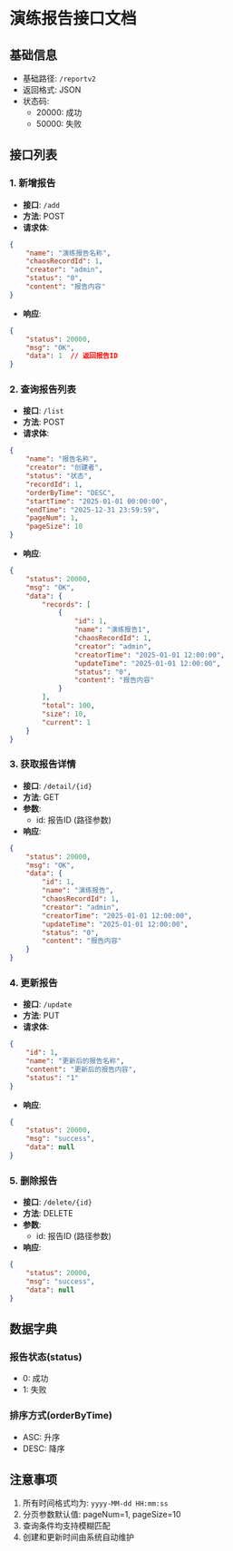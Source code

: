 # 演练报告接口文档

## 基础信息
- 基础路径: `/reportv2`
- 返回格式: JSON
- 状态码: 
  - 20000: 成功
  - 50000: 失败

## 接口列表

### 1. 新增报告
- **接口**: `/add`
- **方法**: POST
- **请求体**:
```json
{
    "name": "演练报告名称",
    "chaosRecordId": 1,
    "creator": "admin",
    "status": "0",
    "content": "报告内容"
}
```
- **响应**:
```json
{
    "status": 20000,
    "msg": "OK",
    "data": 1  // 返回报告ID
}
```

### 2. 查询报告列表
- **接口**: `/list`
- **方法**: POST
- **请求体**:
```json
{
    "name": "报告名称",
    "creator": "创建者",
    "status": "状态",
    "recordId": 1,
    "orderByTime": "DESC",
    "startTime": "2025-01-01 00:00:00",
    "endTime": "2025-12-31 23:59:59",
    "pageNum": 1,
    "pageSize": 10
}
```
- **响应**:
```json
{
    "status": 20000,
    "msg": "OK",
    "data": {
        "records": [
            {
                "id": 1,
                "name": "演练报告1",
                "chaosRecordId": 1,
                "creator": "admin",
                "creatorTime": "2025-01-01 12:00:00",
                "updateTime": "2025-01-01 12:00:00",
                "status": "0",
                "content": "报告内容"
            }
        ],
        "total": 100,
        "size": 10,
        "current": 1
    }
}
```

### 3. 获取报告详情
- **接口**: `/detail/{id}`
- **方法**: GET
- **参数**: 
  - id: 报告ID (路径参数)
- **响应**:
```json
{
    "status": 20000,
    "msg": "OK",
    "data": {
        "id": 1,
        "name": "演练报告",
        "chaosRecordId": 1,
        "creator": "admin",
        "creatorTime": "2025-01-01 12:00:00",
        "updateTime": "2025-01-01 12:00:00",
        "status": "0",
        "content": "报告内容"
    }
}
```

### 4. 更新报告
- **接口**: `/update`
- **方法**: PUT
- **请求体**:
```json
{
    "id": 1,
    "name": "更新后的报告名称",
    "content": "更新后的报告内容",
    "status": "1"
}
```
- **响应**:
```json
{
    "status": 20000,
    "msg": "success",
    "data": null
}
```

### 5. 删除报告
- **接口**: `/delete/{id}`
- **方法**: DELETE
- **参数**: 
  - id: 报告ID (路径参数)
- **响应**:
```json
{
    "status": 20000,
    "msg": "success",
    "data": null
}
```

## 数据字典

### 报告状态(status)
- 0: 成功
- 1: 失败

### 排序方式(orderByTime)
- ASC: 升序
- DESC: 降序

## 注意事项
1. 所有时间格式均为: `yyyy-MM-dd HH:mm:ss`
2. 分页参数默认值: pageNum=1, pageSize=10
3. 查询条件均支持模糊匹配
4. 创建和更新时间由系统自动维护 
